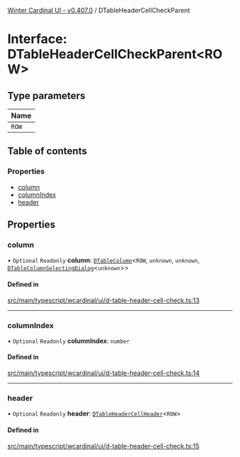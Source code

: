 [Winter Cardinal UI - v0.407.0](../index.md) / DTableHeaderCellCheckParent

# Interface: DTableHeaderCellCheckParent\<ROW\>

## Type parameters

| Name |
| :------ |
| `ROW` |

## Table of contents

### Properties

- [column](DTableHeaderCellCheckParent.md#column)
- [columnIndex](DTableHeaderCellCheckParent.md#columnindex)
- [header](DTableHeaderCellCheckParent.md#header)

## Properties

### column

• `Optional` `Readonly` **column**: [`DTableColumn`](DTableColumn.md)\<`ROW`, `unknown`, `unknown`, [`DTableColumnSelectingDialog`](DTableColumnSelectingDialog.md)\<`unknown`\>\>

#### Defined in

[src/main/typescript/wcardinal/ui/d-table-header-cell-check.ts:13](https://github.com/winter-cardinal/winter-cardinal-ui/blob/v0.407.0/src/main/typescript/wcardinal/ui/d-table-header-cell-check.ts#L13)

___

### columnIndex

• `Optional` `Readonly` **columnIndex**: `number`

#### Defined in

[src/main/typescript/wcardinal/ui/d-table-header-cell-check.ts:14](https://github.com/winter-cardinal/winter-cardinal-ui/blob/v0.407.0/src/main/typescript/wcardinal/ui/d-table-header-cell-check.ts#L14)

___

### header

• `Optional` `Readonly` **header**: [`DTableHeaderCellHeader`](DTableHeaderCellHeader.md)\<`ROW`\>

#### Defined in

[src/main/typescript/wcardinal/ui/d-table-header-cell-check.ts:15](https://github.com/winter-cardinal/winter-cardinal-ui/blob/v0.407.0/src/main/typescript/wcardinal/ui/d-table-header-cell-check.ts#L15)
